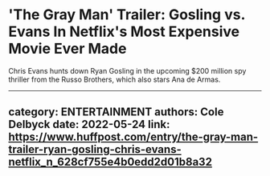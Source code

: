 # 'The Gray Man' Trailer: Gosling vs. Evans In Netflix's Most Expensive Movie Ever Made

Chris Evans hunts down Ryan Gosling in the upcoming $200 million spy thriller from the Russo Brothers, which also stars Ana de Armas.

---
category: ENTERTAINMENT
authors: Cole Delbyck
date: 2022-05-24
link: https://www.huffpost.com/entry/the-gray-man-trailer-ryan-gosling-chris-evans-netflix_n_628cf755e4b0edd2d01b8a32
---
